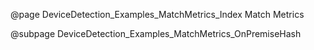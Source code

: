 @page DeviceDetection_Examples_MatchMetrics_Index Match Metrics

@subpage DeviceDetection_Examples_MatchMetrics_OnPremiseHash
